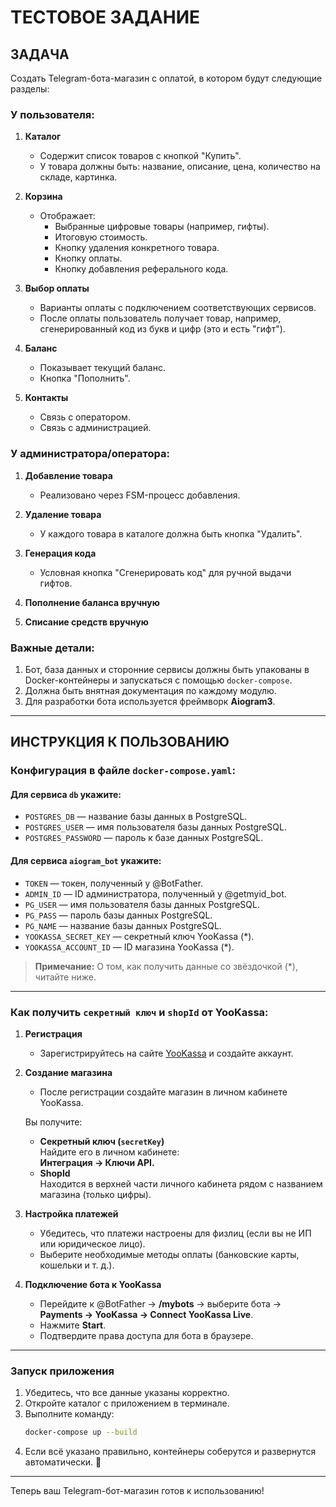 # ТЕСТОВОЕ ЗАДАНИЕ

## ЗАДАЧА

Создать Telegram-бота-магазин с оплатой, в котором будут следующие разделы:

### У пользователя:
1. **Каталог**  
    - Содержит список товаров с кнопкой "Купить".  
    - У товара должны быть: название, описание, цена, количество на складе, картинка.

2. **Корзина**  
    - Отображает:
        - Выбранные цифровые товары (например, гифты).  
        - Итоговую стоимость.  
        - Кнопку удаления конкретного товара.  
        - Кнопку оплаты.  
        - Кнопку добавления реферального кода.  

3. **Выбор оплаты**  
    - Варианты оплаты с подключением соответствующих сервисов.  
    - После оплаты пользователь получает товар, например, сгенерированный код из букв и цифр (это и есть "гифт").  

4. **Баланс**  
    - Показывает текущий баланс.  
    - Кнопка "Пополнить".  

5. **Контакты**  
    - Связь с оператором.  
    - Связь с администрацией.  

### У администратора/оператора:
1. **Добавление товара**  
    - Реализовано через FSM-процесс добавления.  

2. **Удаление товара**  
    - У каждого товара в каталоге должна быть кнопка "Удалить".  

3. **Генерация кода**  
    - Условная кнопка "Сгенерировать код" для ручной выдачи гифтов.  

4. **Пополнение баланса вручную**  

5. **Списание средств вручную**  

### Важные детали:
1. Бот, база данных и сторонние сервисы должны быть упакованы в Docker-контейнеры и запускаться с помощью `docker-compose`.  
2. Должна быть внятная документация по каждому модулю.  
3. Для разработки бота используется фреймворк **Aiogram3**.

---

## ИНСТРУКЦИЯ К ПОЛЬЗОВАНИЮ

### Конфигурация в файле `docker-compose.yaml`:
#### Для сервиса `db` укажите:  
- `POSTGRES_DB` — название базы данных в PostgreSQL.  
- `POSTGRES_USER` — имя пользователя базы данных PostgreSQL.  
- `POSTGRES_PASSWORD` — пароль к базе данных PostgreSQL.  

#### Для сервиса `aiogram_bot` укажите:  
- `TOKEN` — токен, полученный у @BotFather.  
- `ADMIN_ID` — ID администратора, полученный у @getmyid_bot.  
- `PG_USER` — имя пользователя базы данных PostgreSQL.  
- `PG_PASS` — пароль базы данных PostgreSQL.  
- `PG_NAME` — название базы данных PostgreSQL.  
- `YOOKASSA_SECRET_KEY` — секретный ключ YooKassa (*).  
- `YOOKASSA_ACCOUNT_ID` — ID магазина YooKassa (*).  

> **Примечание:** О том, как получить данные со звёздочкой (*), читайте ниже.

---

### Как получить `секретный ключ` и `shopId` от YooKassa:

1. **Регистрация**  
    - Зарегистрируйтесь на сайте [YooKassa](https://yookassa.ru/) и создайте аккаунт.  

2. **Создание магазина**  
    - После регистрации создайте магазин в личном кабинете YooKassa.  

    Вы получите:  
    - **Секретный ключ (`secretKey`)**  
        Найдите его в личном кабинете:  
        **Интеграция -> Ключи API.**  
    - **ShopId**  
        Находится в верхней части личного кабинета рядом с названием магазина (только цифры).  

3. **Настройка платежей**  
    - Убедитесь, что платежи настроены для физлиц (если вы не ИП или юридическое лицо).  
    - Выберите необходимые методы оплаты (банковские карты, кошельки и т. д.).  

4. **Подключение бота к YooKassa**  
    - Перейдите к @BotFather -> **/mybots** -> выберите бота -> **Payments -> YooKassa -> Connect YooKassa Live**.  
    - Нажмите **Start**.  
    - Подтвердите права доступа для бота в браузере.  

---

### Запуск приложения

1. Убедитесь, что все данные указаны корректно.  
2. Откройте каталог с приложением в терминале.  
3. Выполните команду:  
    ```bash
    docker-compose up --build
    ```  
4. Если всё указано правильно, контейнеры соберутся и развернутся автоматически. 🎉

---

Теперь ваш Telegram-бот-магазин готов к использованию!